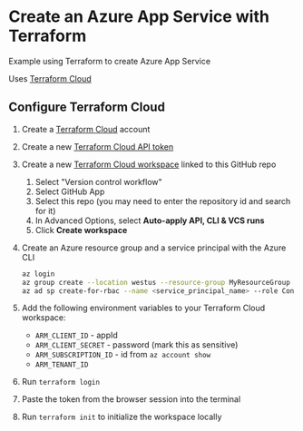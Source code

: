 # Create an Azure App Service with Terraform

Example using Terraform to create Azure App Service

Uses [Terraform Cloud](https://app.terraform.io)

## Configure Terraform Cloud

1. Create a [Terraform Cloud](https://app.terraform.io) account
1. Create a new [Terraform Cloud API token](https://app.terraform.io/app/settings/tokens)
1. Create a new [Terraform Cloud workspace](https://app.terraform.io/app/organizations/new) linked to this GitHub repo
    1. Select "Version control workflow"
    1. Select GitHub App
    1. Select this repo (you may need to enter the repository id and search for it)
    1. In Advanced Options, select **Auto-apply API, CLI & VCS runs**
    1. Click **Create workspace**
1. Create an Azure resource group and a service principal with the Azure CLI

    ```bash
    az login
    az group create --location westus --resource-group MyResourceGroup
    az ad sp create-for-rbac --name <service_principal_name> --role Contributor --scopes /subscriptions/<subscription_id>/resourceGroups/<resourceGroupName>
    ```

1. Add the following environment variables to your Terraform Cloud workspace:
    - `ARM_CLIENT_ID` - appId
    - `ARM_CLIENT_SECRET` - password (mark this as sensitive)
    - `ARM_SUBSCRIPTION_ID` - id from `az account show`
    - `ARM_TENANT_ID`

1. Run `terraform login`
1. Paste the token from the browser session into the terminal
1. Run `terraform init` to initialize the workspace locally
